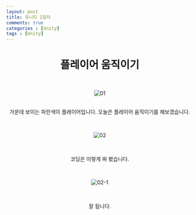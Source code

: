 ```yaml
---
layout: post
title: 유니티 1일차
comments: true
categories : [Unity]
tags : [Unity]
---
```




#  <center>플레이어 움직이기</center>


​
<p align= "center">
  <img src="https://user-images.githubusercontent.com/82802067/120886542-7e4f0a00-c629-11eb-8205-d1a67a098347.PNG" alt="01"/>
</p>
​    

<center>가운데 보이는 파란색이 플레이어입니다. 오늘은 플레이어 움직이기를 해보겠습니다.</center>


​    

<p align= "center">
  <img src="https://user-images.githubusercontent.com/82802067/120886699-2ebd0e00-c62a-11eb-8155-2c20648679d7.PNG" alt="02"/>
</p>

​    

<center>코딩은 이렇게 짜 봤습니다.</center>


​    

<p align= "center">
  <img src="https://user-images.githubusercontent.com/82802067/120886767-92dfd200-c62a-11eb-9510-7353216936c1.gif" alt="02-1"/>
</p>

​    

<center>잘 됩니다.</center>

​ 

